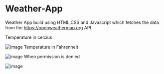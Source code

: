 # Weather-App

Weather App build using HTML,CSS and Javascript which fetches the data from the https://openweathermap.org API 

Temperature in celcius

![image](https://user-images.githubusercontent.com/90645693/167922281-80204342-8240-4637-9015-884169d7348e.png)
Temperature in Fahrenheit

![image](https://user-images.githubusercontent.com/90645693/167922322-5a53a7c0-85ef-468a-8f73-004d2b7f2850.png)
When permission is denied

![image](https://user-images.githubusercontent.com/90645693/167922360-bc728a91-712e-4767-ba4f-a1d576e4e555.png)

